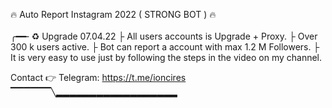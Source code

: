 🔥 Auto Report Instagram 2022 ( STRONG BOT ) 🔥 
 <br>      
╭━━╴♻️ Upgrade 07.04.22
├  All users accounts is Upgrade + Proxy.
├  Over 300 k users active. 
├  Bot can report a account with max 1.2 M Followers.
├  It is very easy to use just by following the steps in the video on my channel.

 Contact 👉  Telegram: https://t.me/ioncires
▔▔▔▔▔▔╲▂▂▂▂▂▂▂▂▂▂▂▂▂▂▂▂▂▂

